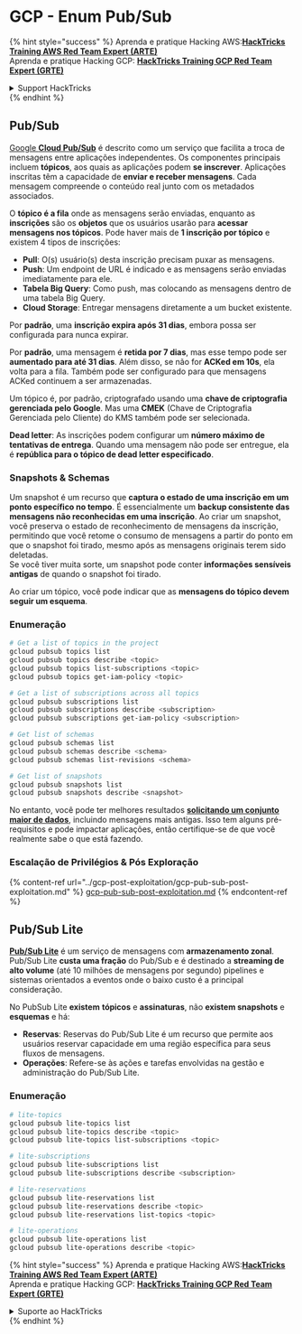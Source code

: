 # GCP - Enum Pub/Sub

{% hint style="success" %}
Aprenda e pratique Hacking AWS:<img src="../../../.gitbook/assets/image (1) (1) (1).png" alt="" data-size="line">[**HackTricks Training AWS Red Team Expert (ARTE)**](https://training.hacktricks.xyz/courses/arte)<img src="../../../.gitbook/assets/image (1) (1) (1).png" alt="" data-size="line">\
Aprenda e pratique Hacking GCP: <img src="../../../.gitbook/assets/image (2).png" alt="" data-size="line">[**HackTricks Training GCP Red Team Expert (GRTE)**<img src="../../../.gitbook/assets/image (2).png" alt="" data-size="line">](https://training.hacktricks.xyz/courses/grte)

<details>

<summary>Support HackTricks</summary>

* Confira os [**planos de assinatura**](https://github.com/sponsors/carlospolop)!
* **Junte-se ao** 💬 [**grupo do Discord**](https://discord.gg/hRep4RUj7f) ou ao [**grupo do telegram**](https://t.me/peass) ou **siga**-nos no **Twitter** 🐦 [**@hacktricks\_live**](https://twitter.com/hacktricks_live)**.**
* **Compartilhe truques de hacking enviando PRs para os repositórios do** [**HackTricks**](https://github.com/carlospolop/hacktricks) e [**HackTricks Cloud**](https://github.com/carlospolop/hacktricks-cloud).

</details>
{% endhint %}

## Pub/Sub <a href="#reviewing-cloud-pubsub" id="reviewing-cloud-pubsub"></a>

[Google **Cloud Pub/Sub**](https://cloud.google.com/pubsub/) é descrito como um serviço que facilita a troca de mensagens entre aplicações independentes. Os componentes principais incluem **tópicos**, aos quais as aplicações podem **se inscrever**. Aplicações inscritas têm a capacidade de **enviar e receber mensagens**. Cada mensagem compreende o conteúdo real junto com os metadados associados.

O **tópico é a fila** onde as mensagens serão enviadas, enquanto as **inscrições** são os **objetos** que os usuários usarão para **acessar mensagens nos tópicos**. Pode haver mais de **1 inscrição por tópico** e existem 4 tipos de inscrições:

* **Pull**: O(s) usuário(s) desta inscrição precisam puxar as mensagens.
* **Push**: Um endpoint de URL é indicado e as mensagens serão enviadas imediatamente para ele.
* **Tabela Big Query**: Como push, mas colocando as mensagens dentro de uma tabela Big Query.
* **Cloud Storage**: Entregar mensagens diretamente a um bucket existente.

Por **padrão**, uma **inscrição expira após 31 dias**, embora possa ser configurada para nunca expirar.

Por **padrão**, uma mensagem é **retida por 7 dias**, mas esse tempo pode ser **aumentado para até 31 dias**. Além disso, se não for **ACKed em 10s**, ela volta para a fila. Também pode ser configurado para que mensagens ACKed continuem a ser armazenadas.

Um tópico é, por padrão, criptografado usando uma **chave de criptografia gerenciada pelo Google**. Mas uma **CMEK** (Chave de Criptografia Gerenciada pelo Cliente) do KMS também pode ser selecionada.

**Dead letter**: As inscrições podem configurar um **número máximo de tentativas de entrega**. Quando uma mensagem não pode ser entregue, ela é **república para o tópico de dead letter especificado**.

### Snapshots & Schemas

Um snapshot é um recurso que **captura o estado de uma inscrição em um ponto específico no tempo**. É essencialmente um **backup consistente das mensagens não reconhecidas em uma inscrição**. Ao criar um snapshot, você preserva o estado de reconhecimento de mensagens da inscrição, permitindo que você retome o consumo de mensagens a partir do ponto em que o snapshot foi tirado, mesmo após as mensagens originais terem sido deletadas.\
Se você tiver muita sorte, um snapshot pode conter **informações sensíveis antigas** de quando o snapshot foi tirado.

Ao criar um tópico, você pode indicar que as **mensagens do tópico devem seguir um esquema**.

### Enumeração
```bash
# Get a list of topics in the project
gcloud pubsub topics list
gcloud pubsub topics describe <topic>
gcloud pubsub topics list-subscriptions <topic>
gcloud pubsub topics get-iam-policy <topic>

# Get a list of subscriptions across all topics
gcloud pubsub subscriptions list
gcloud pubsub subscriptions describe <subscription>
gcloud pubsub subscriptions get-iam-policy <subscription>

# Get list of schemas
gcloud pubsub schemas list
gcloud pubsub schemas describe <schema>
gcloud pubsub schemas list-revisions <schema>

# Get list of snapshots
gcloud pubsub snapshots list
gcloud pubsub snapshots describe <snapshot>
```
No entanto, você pode ter melhores resultados [**solicitando um conjunto maior de dados**](https://cloud.google.com/pubsub/docs/replay-overview), incluindo mensagens mais antigas. Isso tem alguns pré-requisitos e pode impactar aplicações, então certifique-se de que você realmente sabe o que está fazendo.

### Escalação de Privilégios & Pós Exploração

{% content-ref url="../gcp-post-exploitation/gcp-pub-sub-post-exploitation.md" %}
[gcp-pub-sub-post-exploitation.md](../gcp-post-exploitation/gcp-pub-sub-post-exploitation.md)
{% endcontent-ref %}

## Pub/Sub Lite

[**Pub/Sub Lite**](https://cloud.google.com/pubsub/docs/choosing-pubsub-or-lite) é um serviço de mensagens com **armazenamento zonal**. Pub/Sub Lite **custa uma fração** do Pub/Sub e é destinado a **streaming de alto volume** (até 10 milhões de mensagens por segundo) pipelines e sistemas orientados a eventos onde o baixo custo é a principal consideração.

No PubSub Lite **existem** **tópicos** e **assinaturas**, não **existem snapshots** e **esquemas** e há:

* **Reservas**: Reservas do Pub/Sub Lite é um recurso que permite aos usuários reservar capacidade em uma região específica para seus fluxos de mensagens.
* **Operações**: Refere-se às ações e tarefas envolvidas na gestão e administração do Pub/Sub Lite.

### Enumeração
```bash
# lite-topics
gcloud pubsub lite-topics list
gcloud pubsub lite-topics describe <topic>
gcloud pubsub lite-topics list-subscriptions <topic>

# lite-subscriptions
gcloud pubsub lite-subscriptions list
gcloud pubsub lite-subscriptions describe <subscription>

# lite-reservations
gcloud pubsub lite-reservations list
gcloud pubsub lite-reservations describe <topic>
gcloud pubsub lite-reservations list-topics <topic>

# lite-operations
gcloud pubsub lite-operations list
gcloud pubsub lite-operations describe <topic>
```
{% hint style="success" %}
Aprenda e pratique Hacking AWS:<img src="../../../.gitbook/assets/image (1) (1) (1).png" alt="" data-size="line">[**HackTricks Training AWS Red Team Expert (ARTE)**](https://training.hacktricks.xyz/courses/arte)<img src="../../../.gitbook/assets/image (1) (1) (1).png" alt="" data-size="line">\
Aprenda e pratique Hacking GCP: <img src="../../../.gitbook/assets/image (2).png" alt="" data-size="line">[**HackTricks Training GCP Red Team Expert (GRTE)**<img src="../../../.gitbook/assets/image (2).png" alt="" data-size="line">](https://training.hacktricks.xyz/courses/grte)

<details>

<summary>Suporte ao HackTricks</summary>

* Confira os [**planos de assinatura**](https://github.com/sponsors/carlospolop)!
* **Junte-se ao** 💬 [**grupo do Discord**](https://discord.gg/hRep4RUj7f) ou ao [**grupo do telegram**](https://t.me/peass) ou **siga**-nos no **Twitter** 🐦 [**@hacktricks\_live**](https://twitter.com/hacktricks_live)**.**
* **Compartilhe truques de hacking enviando PRs para o** [**HackTricks**](https://github.com/carlospolop/hacktricks) e [**HackTricks Cloud**](https://github.com/carlospolop/hacktricks-cloud) repositórios do github.

</details>
{% endhint %}
